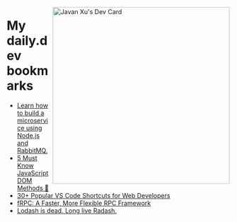 
<a href="https://app.daily.dev/JavanXU"><img align="right" src="https://api.daily.dev/devcards/e45a150971844cd6959a94bb94e861ea.png?r=quw" width="400" alt="Javan Xu's Dev Card"/></a>

# My daily.dev bookmarks
<!-- daily.dev BOOKMARKS:START -->
- [Learn how to build a microservice using Node.js and RabbitMQ.](https://app.daily.dev/posts/fjc4TXIwY?utm_source=rss&utm_medium=bookmarks&utm_campaign=6ueXw3FRNQzpNtewCDbI6)
- [5 Must Know JavaScript DOM Methods 🔀](https://app.daily.dev/posts/pG2j5Dw9r?utm_source=rss&utm_medium=bookmarks&utm_campaign=6ueXw3FRNQzpNtewCDbI6)
- [30+ Popular VS Code Shortcuts for Web Developers](https://app.daily.dev/posts/KlAD5VXra?utm_source=rss&utm_medium=bookmarks&utm_campaign=6ueXw3FRNQzpNtewCDbI6)
- [fRPC: A Faster, More Flexible RPC Framework](https://app.daily.dev/posts/-VYZ41LOJ?utm_source=rss&utm_medium=bookmarks&utm_campaign=6ueXw3FRNQzpNtewCDbI6)
- [Lodash is dead. Long live Radash.](https://app.daily.dev/posts/3qy5nB-hz?utm_source=rss&utm_medium=bookmarks&utm_campaign=6ueXw3FRNQzpNtewCDbI6)
<!-- daily.dev BOOKMARKS:END -->
